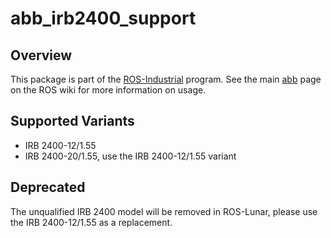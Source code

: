 # abb_irb2400_support

## Overview

This package is part of the [ROS-Industrial][] program. See the main [abb][]
page on the ROS wiki for more information on usage.

## Supported Variants

- IRB 2400-12/1.55
- IRB 2400-20/1.55, use the IRB 2400-12/1.55 variant

## Deprecated

The unqualified IRB 2400 model will be removed in ROS-Lunar, please
use the IRB 2400-12/1.55 as a replacement.

[ROS-Industrial]: http://wiki.ros.org/Industrial
[abb]: http://wiki.ros.org/abb
